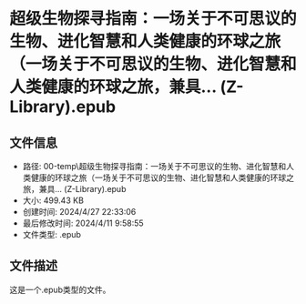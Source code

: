﻿# 超级生物探寻指南：一场关于不可思议的生物、进化智慧和人类健康的环球之旅（一场关于不可思议的生物、进化智慧和人类健康的环球之旅，兼具... (Z-Library).epub

## 文件信息
- 路径: 00-temp\超级生物探寻指南：一场关于不可思议的生物、进化智慧和人类健康的环球之旅（一场关于不可思议的生物、进化智慧和人类健康的环球之旅，兼具... (Z-Library).epub
- 大小: 499.43 KB
- 创建时间: 2024/4/27 22:33:06
- 最后修改时间: 2024/4/11 9:58:55
- 文件类型: .epub

## 文件描述
这是一个.epub类型的文件。

